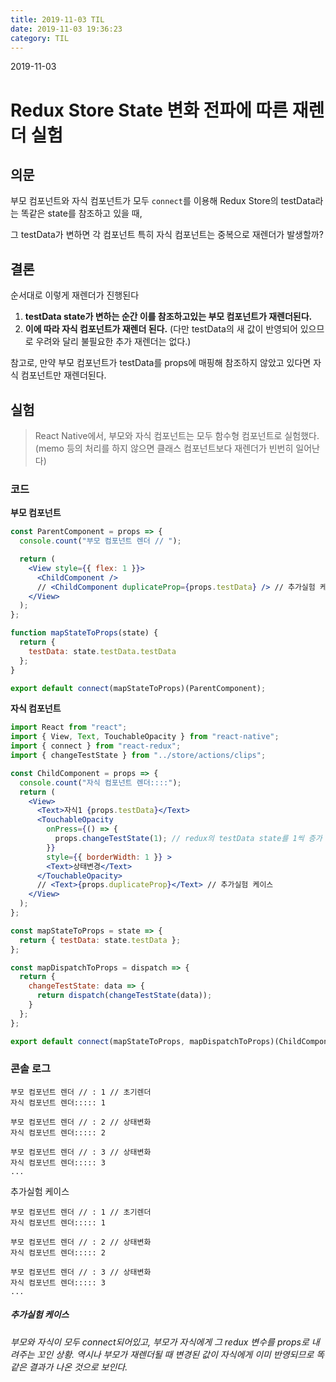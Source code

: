 ```yaml
---
title: 2019-11-03 TIL
date: 2019-11-03 19:36:23
category: TIL
---
```


2019-11-03

# Redux Store State 변화 전파에 따른 재렌더 실험

## 의문

부모 컴포넌트와 자식 컴포넌트가 모두 `connect`를 이용해 Redux Store의 testData라는 똑같은 state를 참조하고 있을 때,

그 testData가 변하면 각 컴포넌트 특히 자식 컴포넌트는 중복으로 재렌더가 발생할까?


## 결론

순서대로 이렇게 재렌더가 진행된다

1. **testData state가 변하는 순간 이를 참조하고있는 부모 컴포넌트가 재렌더된다.**
2. **이에 따라 자식 컴포넌트가 재렌더 된다.** (다만 testData의 새 값이 반영되어 있으므로 우려와 달리 불필요한 추가 재렌더는 없다.)

참고로, 만약 부모 컴포넌트가 testData를 props에 매핑해 참조하지 않았고 있다면 자식 컴포넌트만 재렌더된다.

## 실험

> React Native에서, 부모와 자식 컴포넌트는 모두 함수형 컴포넌트로 실험했다. (memo 등의 처리를 하지 않으면 클래스 컴포넌트보다 재렌더가 빈번히 일어난다)

### 코드

**부모 컴포넌트**
```jsx
const ParentComponent = props => {
  console.count("부모 컴포넌트 렌더 // ");

  return (
    <View style={{ flex: 1 }}>
      <ChildComponent />
      // <ChildComponent duplicateProp={props.testData} /> // 추가실험 케이스
    </View>
  );
};

function mapStateToProps(state) {
  return {
    testData: state.testData.testData
  };
}

export default connect(mapStateToProps)(ParentComponent);
```

**자식 컴포넌트**
```jsx
import React from "react";
import { View, Text, TouchableOpacity } from "react-native";
import { connect } from "react-redux";
import { changeTestState } from "../store/actions/clips";

const ChildComponent = props => {
  console.count("자식 컴포넌트 렌더::::");
  return (
    <View>
      <Text>자식1 {props.testData}</Text>
      <TouchableOpacity
        onPress={() => {
          props.changeTestState(1); // redux의 testData state를 1씩 증가
        }}
        style={{ borderWidth: 1 }} >
        <Text>상태변경</Text>
      </TouchableOpacity>
      // <Text>{props.duplicateProp}</Text> // 추가실험 케이스
    </View>
  );
};

const mapStateToProps = state => {
  return { testData: state.testData };
};

const mapDispatchToProps = dispatch => {
  return {
    changeTestState: data => {
      return dispatch(changeTestState(data));
    }
  };
};

export default connect(mapStateToProps, mapDispatchToProps)(ChildComponent);

```

### 콘솔 로그
```
부모 컴포넌트 렌더 // : 1 // 초기렌더
자식 컴포넌트 렌더::::: 1

부모 컴포넌트 렌더 // : 2 // 상태변화
자식 컴포넌트 렌더::::: 2

부모 컴포넌트 렌더 // : 3 // 상태변화
자식 컴포넌트 렌더::::: 3
...
```

추가실험 케이스
```
부모 컴포넌트 렌더 // : 1 // 초기렌더
자식 컴포넌트 렌더::::: 1

부모 컴포넌트 렌더 // : 2 // 상태변화
자식 컴포넌트 렌더::::: 2

부모 컴포넌트 렌더 // : 3 // 상태변화
자식 컴포넌트 렌더::::: 3
...
```

##### 추가실험 케이스
###### 부모와 자식이 모두 connect되어있고, 부모가 자식에게 그 redux 변수를 props로 내려주는 꼬인 상황. 역시나 부모가 재렌더될 때 변경된 값이 자식에게 이미 반영되므로 똑같은 결과가 나온 것으로 보인다.
